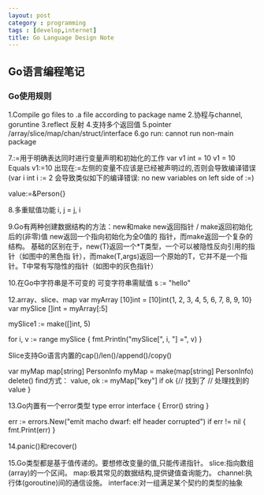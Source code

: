 ```yaml
---
layout: post
category : programming
tags : [develop,internet]
title: Go Language Design Note
---
```


Go语言编程笔记
------------------------

### Go使用规则

1.Compile go files to .a file according to package name
2.协程与channel, goruntine
3.reflect 反射
4.支持多个返回值
5.pointer /array/slice/map/chan/struct/interface
6.go run: cannot run non-main package

7.:=用于明确表达同时进行变量声明和初始化的工作
var v1 int = 10
v1 = 10
Equals
v1:=10
出现在:=左侧的变量不应该是已经被声明过的,否则会导致编译错误
(var i int 
i := 2
会导致类似如下的编译错误:
no new variables on left side of :=)

value:=&Person{}

8.多重赋值功能 
i, j = j, i

9.Go有两种创建数据结构的方法：new和make
new返回指针 / make返回初始化后的(非零)值
new返回一个指向初始化为全0值的 指针，而make返回一个复杂的结构。
基础的区别在于，new(T)返回一个*T类型，一个可以被隐性反向引用的指针（如图中的黑色指 针），而make(T,args)返回一个原始的T，它并不是一个指针。T中常有写隐性的指针（如图中的灰色指针）

10.在Go中字符串是不可变的
可变字符串需赋值 s := "hello"

12.array、slice、map
var myArray [10]int = [10]int{1, 2, 3, 4, 5, 6, 7, 8, 9, 10} 
var mySlice []int = myArray[:5]

mySlice1 := make([]int, 5)

for i, v := range mySlice { 
fmt.Println("mySlice[", i, "] =", v)
}

Slice支持Go语言内置的cap()/len()/append()/copy()

var myMap map[string] PersonInfo
myMap = make(map[string] PersonInfo)
delete()
find方式：
value, ok := myMap["key"] 
if ok {// 找到了
// 处理找到的value 
}

13.Go内置有一个error类型
type error interface 
{ Error() string
}

err := errors.New("emit macho dwarf: elf header corrupted")
if err != nil {
    fmt.Print(err)
}

14.panic()和recover()

15.Go类型都是基于值传递的。要想修改变量的值,只能传递指针。
slice:指向数组(array)的一个区间。
map:极其常见的数据结构,提供键值查询能力。
channel:执行体(goroutine)间的通信设施。
interface:对一组满足某个契约的类型的抽象




